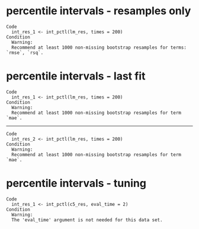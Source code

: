 # percentile intervals - resamples only

    Code
      int_res_1 <- int_pctl(lm_res, times = 200)
    Condition
      Warning:
      Recommend at least 1000 non-missing bootstrap resamples for terms: `rmse`, `rsq`.

# percentile intervals - last fit

    Code
      int_res_1 <- int_pctl(lm_res, times = 200)
    Condition
      Warning:
      Recommend at least 1000 non-missing bootstrap resamples for term `mae`.

---

    Code
      int_res_2 <- int_pctl(lm_res, times = 200)
    Condition
      Warning:
      Recommend at least 1000 non-missing bootstrap resamples for term `mae`.

# percentile intervals - tuning

    Code
      int_res_1 <- int_pctl(c5_res, eval_time = 2)
    Condition
      Warning:
      The 'eval_time' argument is not needed for this data set.

